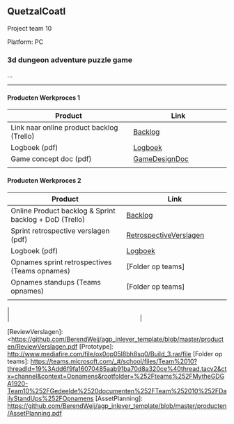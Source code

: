 ## QuetzalCoatl
Project team 10 

Platform: PC


### 3d dungeon adventure puzzle game
...

---
#### Producten Werkproces 1
| Product  | Link |
| ------ |  ------ |
| Link naar online product backlog (Trello) | [Backlog]
| Logboek (pdf)                             | [Logboek]
| Game concept doc (pdf)                    | [GameDesignDoc]
|<img width=500/>|<img width=300/>|
   
#### Producten Werkproces 2
| Product  | Link |
| ------ |  ------ |
| Online Product backlog & Sprint backlog + DoD (Trello)    | [Backlog]
| Sprint retrospective verslagen (pdf)                      | [RetrospectiveVerslagen]
| Logboek (pdf)                                             | [Logboek]
| Opnames sprint retrospectives (Teams opnames)             | [Folder op teams]
| Opnames standups (Teams opnames)                          | [Folder op teams]
|<img width=500/>|<img width=300/>|
   <!--
#### Producten Werkproces 3
| Product  | Link |
| ------ |  ------ |
| Sprint retrospective verslagen (pdf)  | [RetrospectiveVerslagen]
| Sprint review verslagen (pdf)         | [ReviewVerslagen]
| Link naar online speelbaar prototype  | [Prototype]
| Logboek (pdf)                         | [Logboek]
| Asset planning (pdf)                  | [AssetPlanning]
-->
|<img width=500/>|<img width=300/>|

   [Backlog]: <https://trello.com/b/DYtCtcJn/mythe>
   [Logboek]: <https://docs.google.com/spreadsheets/d/1j5_-He-nGVkk430l2fuwozJAw9vJH3pCHlNGn35C4I4/edit?usp=sharing>
   [GameDesignDoc]: <https://github.com/TheExiledCat/agp_inlever_template/blob/master/producten/GameDesignDoc.pdf>
   [RetrospectiveVerslagen]: <https://github.com/BerendWeij/agp_inlever_template/blob/master/producten/RetrospectiveVerslagen.pdf>
   [ReviewVerslagen]: <https://github.com/BerendWeij/agp_inlever_template/blob/master/producten/ReviewVerslagen.pdf
   [Prototype]: <http://www.mediafire.com/file/ox0op05l8bh8sq0/Build_3.rar/file>
   [Folder op teams]: <https://teams.microsoft.com/_#/school/files/Team%2010?threadId=19%3Add6f9fa16070485aab91ba70d8a320ce%40thread.tacv2&ctx=channel&context=Opnamens&rootfolder=%252Fteams%252FMytheGDGA1920-Team10%252FGedeelde%2520documenten%252FTeam%252010%252FDailyStandUps%252FOpnamens>
   [AssetPlanning]: <https://github.com/BerendWeij/agp_inlever_template/blob/master/producten/AssetPlanning.pdf>
   
